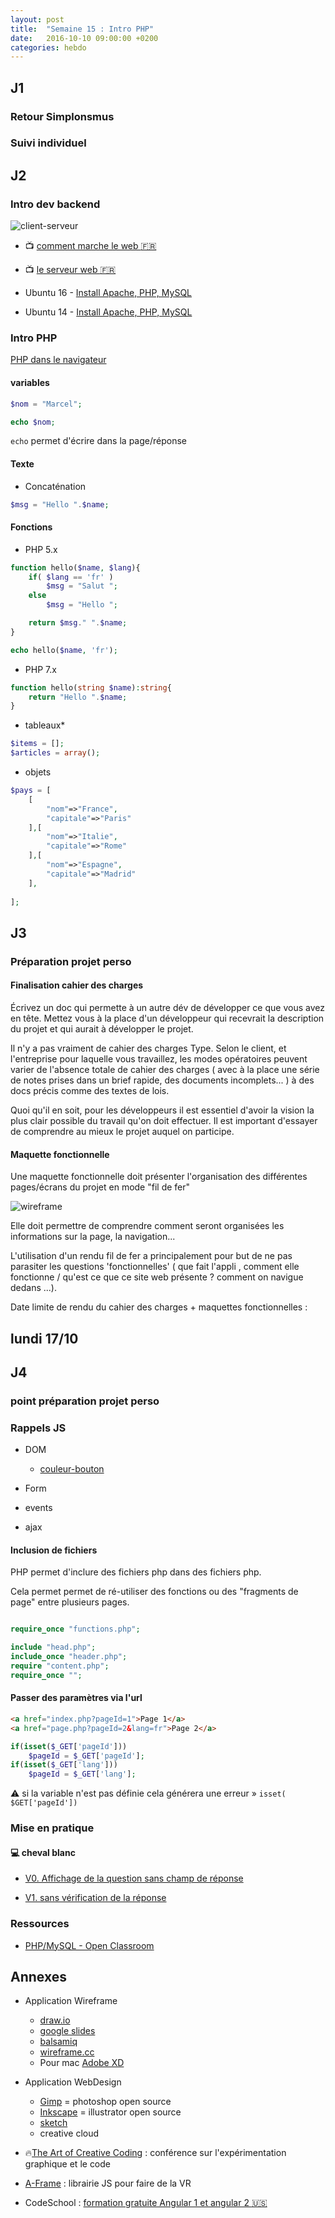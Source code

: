 ```yaml
---
layout: post
title:  "Semaine 15 : Intro PHP"
date:   2016-10-10 09:00:00 +0200
categories: hebdo 
---
```


## J1

### Retour Simplonsmus

### Suivi individuel

## J2

### Intro dev backend

![client-serveur](http://oseox.fr/inc/img/php/langage-php.jpg)

- :tv: [comment marche le web :fr:](https://www.youtube.com/watch?v=puPtqmzcyQ0)
- :tv: [le serveur web :fr:](https://www.youtube.com/watch?v=3Tpy8JPgyEU)

- Ubuntu 16 - [ Install Apache, PHP, MySQL](https://www.digitalocean.com/community/tutorials/how-to-install-linux-apache-mysql-php-lamp-stack-on-ubuntu-16-04)
- Ubuntu 14 - [ Install Apache, PHP, MySQL](https://www.digitalocean.com/community/tutorials/how-to-install-linux-apache-mysql-php-lamp-stack-on-ubuntu-14-04)

### Intro PHP

[PHP dans le navigateur](https://repl.it/languages/php)

#### variables 

```php
$nom = "Marcel";

echo $nom;
```

`echo` permet d'écrire dans la page/réponse  

#### Texte

- Concaténation

```php
$msg = "Hello ".$name;
```

#### Fonctions

- PHP 5.x

```php
function hello($name, $lang){
    if( $lang == 'fr' )
        $msg = "Salut ";
    else
        $msg = "Hello ";

    return $msg." ".$name;
}

echo hello($name, 'fr');
```

- PHP 7.x

```php
function hello(string $name):string{
    return "Hello ".$name;
}
```

- tableaux*

```php
$items = [];
$articles = array();
```

- objets

```php
$pays = [
    [
        "nom"=>"France",
        "capitale"=>"Paris"
    ],[
        "nom"=>"Italie",
        "capitale"=>"Rome"
    ],[
        "nom"=>"Espagne",
        "capitale"=>"Madrid"
    ],
    
];
```

## J3

### Préparation projet perso  

#### Finalisation cahier des charges

Écrivez un doc qui permette à un autre dév de développer ce que vous avez en tête.
Mettez vous à la place d'un développeur qui recevrait la description du projet et qui aurait à développer le projet.

Il n'y a pas vraiment de cahier des charges Type. Selon le client, et l'entreprise pour laquelle vous travaillez,
les modes opératoires peuvent varier de l'absence totale de cahier des charges ( avec à la place une série de notes prises dans un brief rapide, des documents incomplets... ) à des docs précis comme des textes de lois.

Quoi qu'il en soit, pour les développeurs il est essentiel d'avoir la vision la plus clair possible du travail qu'on doit effectuer. 
Il est important d'essayer de comprendre au mieux le projet auquel on participe.

#### Maquette fonctionnelle

Une maquette fonctionnelle doit présenter l'organisation des différentes pages/écrans du projet en mode "fil de fer"
 
 ![wireframe](http://www.experienceux.co.uk/wp-content/uploads/2015/06/wireframe_example_small.jpg)

Elle doit permettre de comprendre comment seront organisées les informations sur la page, la navigation...

L'utilisation d'un rendu fil de fer a principalement pour but de ne pas parasiter les questions 'fonctionnelles' ( que fait l'appli , comment elle fonctionne / qu'est ce que ce site web présente ? comment on navigue dedans ...).

Date limite de rendu du cahier des charges + maquettes fonctionnelles :
## lundi 17/10 

## J4

### point préparation projet perso

### Rappels JS

- DOM 
  - [couleur-bouton](https://gist.github.com/rxlabz/4b64c1a0d792ed1d7e95c984cb46e6d4)
- Form

- events
- ajax

#### Inclusion de fichiers

PHP permet d'inclure des fichiers php dans des fichiers php.

Cela permet permet de ré-utiliser des fonctions ou des "fragments de page" entre plusieurs pages.   

```php

require_once "functions.php";

include "head.php";
include_once "header.php";
require "content.php";
require_once "";

```

#### Passer des paramètres via l'url

```html
<a href="index.php?pageId=1">Page 1</a>
<a href="page.php?pageId=2&lang=fr">Page 2</a>
```

```php
if(isset($_GET['pageId']))
    $pageId = $_GET['pageId'];
if(isset($_GET['lang']))
    $pageId = $_GET['lang']; 
```

:warning: si la variable n'est pas définie cela générera une erreur » `isset( $GET['pageId'])`

### Mise en pratique

#### :computer: cheval blanc

- [V0. Affichage de la question sans champ de réponse](http://www.simplon-lyon.fr/exemples/php/question_v0.php)

- [V1. sans vérification de la réponse](http://www.simplon-lyon.fr/exemples/php/question.php)


### Ressources

- [PHP/MySQL - Open Classroom](https://openclassrooms.com/courses/concevez-votre-site-web-avec-php-et-mysql)

## Annexes

- Application Wireframe
    - [draw.io](draw.io)
    - [google slides](drive.google.com)
    - [balsamiq](http://balsamiq.com)
    - [wireframe.cc](https://wireframe.cc)
    - Pour mac [Adobe XD](http://www.adobe.com/fr/products/experience-design.html#experience-design-marquee-video)

- Application WebDesign
    - [Gimp](http://www.gimp.org) = photoshop open source
    - [Inkscape]() = illustrator open source
    - [sketch]()
    - creative cloud

- :fire:[The Art of Creative Coding](https://www.youtube.com/watch?v=LJS4fBjdPM4) : conférence sur l'expérimentation graphique et le code

- [A-Frame](https://aframe.io) : librairie JS pour faire de la VR
 
- CodeSchool : [formation gratuite Angular 1 et angular 2 :us:](https://www.codeschool.com/pages/angular-1-vs-2) 




